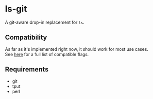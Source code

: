 # ls-git
A git-aware drop-in replacement for `ls`.

## Compatibility
As far as it's implemented right now, it should work for most use cases.  
See [here](https://github.com/eth-p/ls-git/issues/1) for a full list of compatible flags.

## Requirements

- git
- tput
- perl
